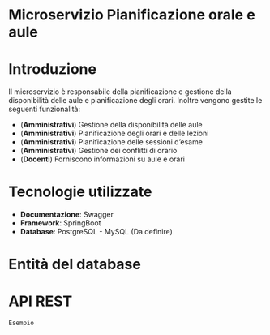 # Microservizio Pianificazione orale e aule
# Introduzione
Il microservizio è responsabile della pianificazione e gestione della disponibilità delle aule e pianificazione degli orari. Inoltre vengono gestite le seguenti funzionalità:
- (**Amministrativi**) Gestione della disponibilità delle aule
- (**Amministrativi**) Pianificazione degli orari e delle lezioni
- (**Amministrativi**) Pianificazione delle sessioni d’esame
- (**Amministrativi**) Gestione dei conflitti di orario
- (**Docenti**) Forniscono informazioni su aule e orari

# Tecnologie utilizzate
- **Documentazione**: Swagger
- **Framework**: SpringBoot
- **Database**: PostgreSQL - MySQL (Da definire)

# Entità del database

# API REST
`Esempio`
